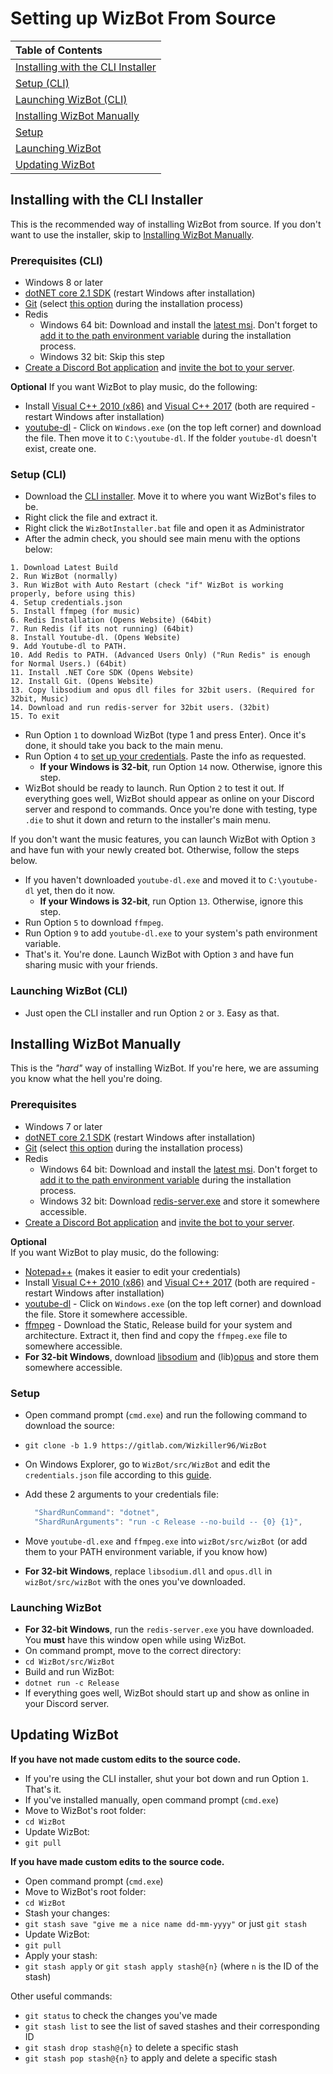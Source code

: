 # Setting up WizBot From Source

| Table of Contents |
| :--- |
| [Installing with the CLI Installer](from-source.md#installing-with-the-cli-installer) |
| [Setup \(CLI\)](from-source.md#setup-cli) |
| [Launching WizBot \(CLI\)](from-source.md#launching-wizbot-cli) |
| [Installing WizBot Manually](from-source.md#installing-wizbot-manually) |
| [Setup](from-source.md#setup) |
| [Launching WizBot](from-source.md#launching-wizbot) |
| [Updating WizBot](from-source.md#updating-wizbot) |

## Installing with the CLI Installer

This is the recommended way of installing WizBot from source. If you don't want to use the installer, skip to [Installing WizBot Manually](from-source.md#installing-wizbot-manually).

### Prerequisites \(CLI\)

* Windows 8 or later
* [dotNET core 2.1 SDK](https://www.microsoft.com/net/download/dotnet-core/2.1) \(restart Windows after installation\)
* [Git](https://git-scm.com/downloads) \(select [this option](https://i.imgur.com/zlWVTsi.png) during the installation process\)
* Redis
  * Windows 64 bit: Download and install the [latest msi](https://github.com/MicrosoftArchive/redis/releases/tag/win-3.0.504). Don't forget to [add it to the path environment variable](https://i.imgur.com/uUby6Xw.png) during the installation process.
  * Windows 32 bit: Skip this step 
* [Create a Discord Bot application](http://wizbot.readthedocs.io/en/latest/JSON%20Explanations/#creating-discord-bot-application) and [invite the bot to your server](http://wizbot.readthedocs.io/en/latest/JSON%20Explanations/#inviting-your-bot-to-your-server).

**Optional** If you want WizBot to play music, do the following:

* Install [Visual C++ 2010 \(x86\)](https://download.microsoft.com/download/1/6/5/165255E7-1014-4D0A-B094-B6A430A6BFFC/vcredist_x86.exe) and [Visual C++ 2017](https://support.microsoft.com/en-us/help/2977003/the-latest-supported-visual-c-downloads) \(both are required - restart Windows after installation\)
* [youtube-dl](https://rg3.github.io/youtube-dl/download.html) - Click on `Windows.exe` \(on the top left corner\) and download the file. Then move it to `C:\youtube-dl`. If the folder `youtube-dl` doesn't exist, create one.

### Setup \(CLI\)

* Download the [CLI installer](https://raw.githubusercontent.com/Wizkiller96/WizBotInstallerWin/1.9/WizBotInstaller.bat). Move it to where you want WizBot's files to be.
* Right click the file and extract it.
* Right click the `WizBotInstaller.bat` file and open it as Administrator
* After the admin check, you should see main menu with the options below:

```text
1. Download Latest Build
2. Run WizBot (normally)
3. Run WizBot with Auto Restart (check "if" WizBot is working properly, before using this)
4. Setup credentials.json
5. Install ffmpeg (for music)
6. Redis Installation (Opens Website) (64bit)
7. Run Redis (if its not running) (64bit)
8. Install Youtube-dl. (Opens Website)
9. Add Youtube-dl to PATH.
10. Add Redis to PATH. (Advanced Users Only) ("Run Redis" is enough for Normal Users.) (64bit)
11. Install .NET Core SDK (Opens Website)
12. Install Git. (Opens Website)
13. Copy libsodium and opus dll files for 32bit users. (Required for 32bit, Music)
14. Download and run redis-server for 32bit users. (32bit)
15. To exit
```

* Run Option `1` to download WizBot \(type 1 and press Enter\). Once it's done, it should take you back to the main menu.
* Run Option `4` to [set up your credentials](http://wizbot.readthedocs.io/en/latest/JSON%20Explanations/). Paste the info as requested.
  * **If your Windows is 32-bit**, run Option `14` now. Otherwise, ignore this step.
* WizBot should be ready to launch. Run Option `2` to test it out. If everything goes well, WizBot should appear as online on your Discord server and respond to commands. Once you're done with testing, type `.die` to shut it down and return to the installer's main menu.

If you don't want the music features, you can launch WizBot with Option `3` and have fun with your newly created bot. Otherwise, follow the steps below.

* If you haven't downloaded `youtube-dl.exe` and moved it to `C:\youtube-dl` yet, then do it now.
  * **If your Windows is 32-bit**, run Option `13`. Otherwise, ignore this step.
* Run Option `5` to download `ffmpeg`.
* Run Option `9` to add `youtube-dl.exe` to your system's path environment variable.
* That's it. You're done. Launch WizBot with Option `3` and have fun sharing music with your friends.

### Launching WizBot \(CLI\)

* Just open the CLI installer and run Option `2` or `3`. Easy as that.

## Installing WizBot Manually

This is the _"hard"_ way of installing WizBot. If you're here, we are assuming you know what the hell you're doing.

### Prerequisites

* Windows 7 or later
* [dotNET core 2.1 SDK](https://www.microsoft.com/net/download/) \(restart Windows after installation\)
* [Git](https://git-scm.com/downloads) \(select [this option](https://i.imgur.com/zlWVTsi.png) during the installation process\)
* Redis
  * Windows 64 bit: Download and install the [latest msi](https://github.com/MicrosoftArchive/redis/releases/tag/win-3.0.504). Don't forget to [add it to the path environment variable](https://i.imgur.com/uUby6Xw.png) during the installation process.
  * Windows 32 bit: Download [redis-server.exe](https://github.com/Wizkiller96/WizBotFiles/blob/master/x86%20Prereqs/redis-server.exe?raw=true) and store it somewhere accessible.
* [Create a Discord Bot application](http://wizbot.readthedocs.io/en/latest/JSON%20Explanations/#creating-discord-bot-application) and [invite the bot to your server](http://wizbot.readthedocs.io/en/latest/JSON%20Explanations/#inviting-your-bot-to-your-server).

**Optional**  
If you want WizBot to play music, do the following:

* [Notepad++](https://notepad-plus-plus.org/) \(makes it easier to edit your credentials\)
* Install [Visual C++ 2010 \(x86\)](https://download.microsoft.com/download/1/6/5/165255E7-1014-4D0A-B094-B6A430A6BFFC/vcredist_x86.exe) and [Visual C++ 2017](https://support.microsoft.com/en-us/help/2977003/the-latest-supported-visual-c-downloads) \(both are required - restart Windows after installation\)
* [youtube-dl](https://rg3.github.io/youtube-dl/download.html) - Click on `Windows.exe` \(on the top left corner\) and download the file. Store it somewhere accessible.
* [ffmpeg](https://ffmpeg.zeranoe.com/builds/) - Download the Static, Release build for your system and architecture. Extract it, then find and copy the `ffmpeg.exe` file to somewhere accessible.
* **For 32-bit Windows**, download [libsodium](https://github.com/Wizkiller96/WizBotFiles/blob/master/x86%20Prereqs/WizBot_Music/libsodium.dll?raw=true) and \(lib\)[opus](https://github.com/Wizkiller96/WizBotFiles/blob/master/x86%20Prereqs/WizBot_Music/opus.dll?raw=true) and store them somewhere accessible.

### Setup

* Open command prompt \(`cmd.exe`\) and run the following command to download the source:
* `git clone -b 1.9 https://gitlab.com/Wizkiller96/WizBot`  
* On Windows Explorer, go to `WizBot/src/WizBot` and edit the `credentials.json` file according to this [guide](http://wizbot.readthedocs.io/en/latest/JSON%20Explanations/#setting-up-credentialsjson-file).
* Add these 2 arguments to your credentials file:

  ```javascript
    "ShardRunCommand": "dotnet",
    "ShardRunArguments": "run -c Release --no-build -- {0} {1}",
  ```

* Move `youtube-dl.exe` and `ffmpeg.exe` into `wizBot/src/wizBot` \(or add them to your PATH environment variable, if you know how\)
* **For 32-bit Windows**, replace `libsodium.dll` and `opus.dll` in `wizBot/src/wizBot` with the ones you've downloaded.

### Launching WizBot

* **For 32-bit Windows**, run the `redis-server.exe` you have downloaded. You **must** have this window open while using WizBot.
* On command prompt, move to the correct directory:
* `cd WizBot/src/WizBot`  
* Build and run WizBot:
* `dotnet run -c Release`  
* If everything goes well, WizBot should start up and show as online in your Discord server.

## Updating WizBot

**If you have not made custom edits to the source code.**

* If you're using the CLI installer, shut your bot down and run Option `1`. That's it.  
* If you've installed manually, open command prompt \(`cmd.exe`\)  
* Move to WizBot's root folder:  
* `cd WizBot`  
* Update WizBot:  
* `git pull`   

**If you have made custom edits to the source code.**

* Open command prompt \(`cmd.exe`\)  
* Move to WizBot's root folder:  
* `cd WizBot`  
* Stash your changes:  
* `git stash save "give me a nice name dd-mm-yyyy"` or just `git stash`  
* Update WizBot:  
* `git pull`  
* Apply your stash:  
* `git stash apply` or `git stash apply stash@{n}` \(where `n` is the ID of the stash\)  

Other useful commands:

* `git status` to check the changes you've made  
* `git stash list` to see the list of saved stashes and their corresponding ID  
* `git stash drop stash@{n}` to delete a specific stash  
* `git stash pop stash@{n}` to apply and delete a specific stash

